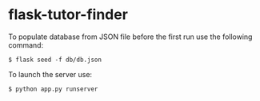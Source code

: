 # flask-tutor-finder
To populate database from JSON file before the first run use the following command:

`$ flask seed -f db/db.json`

To launch the server use:

`$ python app.py runserver`
